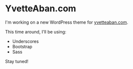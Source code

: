 YvetteAban.com
===

I'm working on a new WordPress theme for <a href="http://yvetteaban.com">yvetteaban.com</a>.

This time around, I'll be using:
* Underscores
* Bootstrap
* Sass

Stay tuned!
